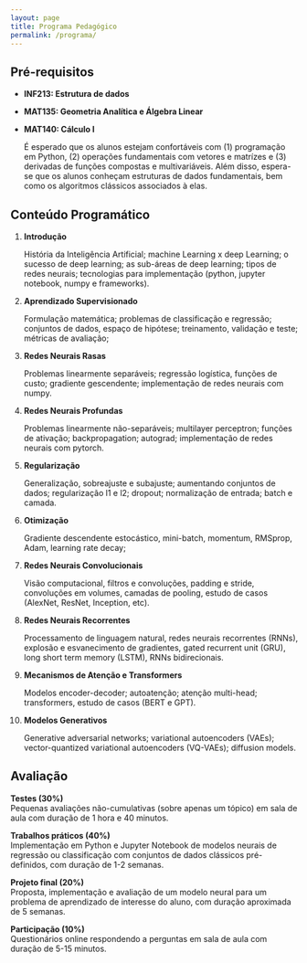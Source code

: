 ```yaml
---
layout: page
title: Programa Pedagógico
permalink: /programa/
---
```


## Pré-requisitos

- **INF213: Estrutura de dados**
- **MAT135: Geometria Analítica e Álgebra Linear**
- **MAT140: Cálculo I**

    É esperado que os alunos estejam confortáveis com (1) programação em Python, (2) operações fundamentais com vetores e matrízes e (3) derivadas de funções compostas e multivariáveis. Além disso, espera-se que os alunos conheçam estruturas de dados fundamentais, bem como os algoritmos clássicos associados à elas. 


## Conteúdo Programático

1. **Introdução**

    História da Inteligência Artificial; machine Learning x deep Learning; o sucesso de deep learning; as sub-áreas de deep learning; tipos de redes neurais; tecnologias para implementação (python, jupyter notebook, numpy e frameworks).

2. **Aprendizado Supervisionado**

     Formulação matemática; problemas de classificação e regressão; conjuntos de dados, espaço de hipótese; treinamento, validação e teste; métricas de avaliação;

3. **Redes Neurais Rasas**

    Problemas linearmente separáveis; regressão logística, funções de custo; gradiente gescendente; implementação de redes neurais com numpy.

4. **Redes Neurais Profundas**

    Problemas linearmente não-separáveis; multilayer perceptron; funções de ativação; backpropagation; autograd; implementação de redes neurais com pytorch.

5. **Regularização**
    
    Generalização, sobreajuste e subajuste; aumentando conjuntos de dados; regularização l1 e l2; dropout; normalização de entrada; batch e camada.

6. **Otimização**

    Gradiente descendente estocástico, mini-batch, momentum, RMSprop, Adam, learning rate decay;

7. **Redes Neurais Convolucionais**
    
    Visão computacional, filtros e convoluções, padding e stride, convoluções em volumes, camadas de pooling, estudo de casos (AlexNet, ResNet, Inception, etc).

8. **Redes Neurais Recorrentes**

    Processamento de linguagem natural, redes neurais recorrentes (RNNs), explosão e esvanecimento de gradientes, gated recurrent unit (GRU), long short term memory (LSTM), RNNs bidirecionais.

9. **Mecanismos de Atenção e Transformers**

    Modelos encoder-decoder; autoatenção; atenção multi-head; transformers, estudo de casos (BERT e GPT).

10. **Modelos Generativos**

    Generative adversarial networks; variational autoencoders (VAEs); vector-quantized variational autoencoders (VQ-VAEs); diffusion models.

## Avaliação

**Testes (30%)**<br>
Pequenas avaliações não-cumulativas (sobre apenas um tópico) em sala de aula com duração de 1 hora e 40 minutos.

**Trabalhos práticos (40%)**<br>
Implementação em Python e Jupyter Notebook de modelos neurais de regressão ou classificação com conjuntos de dados clássicos pré-definidos, com duração de 1-2 semanas.

**Projeto final (20%)**<br>
Proposta, implementação e avaliação de um modelo neural para um problema de aprendizado de interesse do aluno, com duração aproximada de 5 semanas.

**Participação (10%)**<br>
Questionários online respondendo a perguntas em sala de aula com duração de 5-15 minutos.